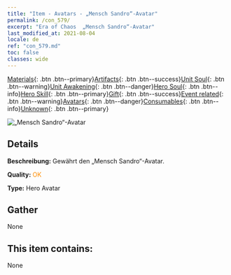 ```yaml
---
title: "Item - Avatars - „Mensch Sandro“-Avatar"
permalink: /con_579/
excerpt: "Era of Chaos  „Mensch Sandro“-Avatar"
last_modified_at: 2021-08-04
locale: de
ref: "con_579.md"
toc: false
classes: wide
---
```

 [Materials](/ItemsDE/){: .btn .btn--primary}[Artifacts](/ItemsDE/Artifacts/){: .btn .btn--success}[Unit Soul](/ItemsDE/UnitSoul/){: .btn .btn--warning}[Unit Awakening](/ItemsDE/UnitAwakening/){: .btn .btn--danger}[Hero Soul](/ItemsDE/HeroSoul/){: .btn .btn--info}[Hero Skill](/ItemsDE/HeroSkill/){: .btn .btn--primary}[Gift](/ItemsDE/Gift/){: .btn .btn--success}[Event related](/ItemsDE/Events/){: .btn .btn--warning}[Avatars](/ItemsDE/Avatars/){: .btn .btn--danger}[Consumables](/ItemsDE/Consumables/){: .btn .btn--info}[Unknown](/ItemsDE/Unknown/){: .btn .btn--primary}

 ![„Mensch Sandro“-Avatar](/images/h/h_HumanSandro1.jpg)

## Details
 **Beschreibung:** Gewährt den „Mensch Sandro“-Avatar.

 **Quality:** <span style="color: #FF8C00">OK</span>

 **Type:** Hero Avatar

## Gather

  None

## This item contains:

  None

